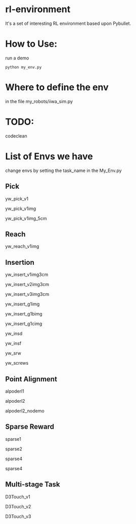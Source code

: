 # rl-environment
It's a set of interesting RL environment based upon Pybullet.

# How to Use:

run a demo

`
python my_env.py
`




# Where to define the env

in the file my_robots/iiwa_sim.py


# TODO:

codeclean


# List of Envs we have

change envs by setting the task_name in the My_Env.py

## Pick
yw_pick_v1

yw_pick_v1img

yw_pick_v1img_5cm

## Reach 
yw_reach_v1img

## Insertion
yw_insert_v1img3cm

yw_insert_v2img3cm

yw_insert_v3img3cm

yw_insert_g1img

yw_insert_g1bimg

yw_insert_g1cimg

yw_insd

yw_insf

yw_srw

yw_screws

## Point Alignment

alpoderl1

alpoderl2

alpoderl2_nodemo

## Sparse Reward

sparse1

sparse2

sparse4

sparse4

## Multi-stage Task

D3Touch_v1

D3Touch_v2

D3Touch_v3
